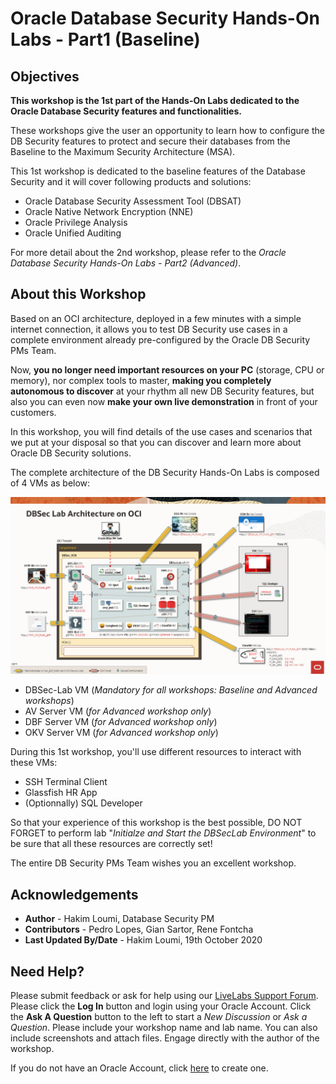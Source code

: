 # Oracle Database Security Hands-On Labs - Part1 (Baseline)

## Objectives
**This workshop is the 1st part of the Hands-On Labs dedicated to the Oracle Database Security features and functionalities.**

These workshops give the user an opportunity to learn how to configure the DB Security features to protect and secure their databases from the Baseline to the Maximum Security Architecture (MSA).

This 1st workshop is dedicated to the baseline features of the Database Security and it will cover following products and solutions:
- Oracle Database Security Assessment Tool (DBSAT)
- Oracle Native Network Encryption (NNE)
- Oracle Privilege Analysis
- Oracle Unified Auditing

For more detail about the 2nd workshop, please refer to the *Oracle Database Security Hands-On Labs - Part2 (Advanced)*.

## About this Workshop

Based on an OCI architecture, deployed in a few minutes with a simple internet connection, it allows you to test DB Security use cases in a complete environment already pre-configured by the Oracle DB Security PMs Team.

Now, **you no longer need important resources on your PC** (storage, CPU or memory), nor complex tools to master, **making you completely autonomous to discover** at your rhythm all new DB Security features, but also you can even now **make your own live demonstration** in front of your customers.

In this workshop, you will find details of the use cases and scenarios that we put at your disposal so that you can discover and learn more about Oracle DB Security solutions.

The complete architecture of the DB Security Hands-On Labs is composed of 4 VMs as below:

![](./images/dbseclab-v3-archi.png)

- DBSec-Lab VM (*Mandatory for all workshops: Baseline and Advanced workshops*)
- AV Server VM (*for Advanced workshop only*)
- DBF Server VM (*for Advanced workshop only*)
- OKV Server VM (*for Advanced workshop only*)

During this 1st workshop, you'll use different resources to interact with these VMs:
- SSH Terminal Client
- Glassfish HR App
- (Optionnally) SQL Developer

So that your experience of this workshop is the best possible, DO NOT FORGET to perform lab "*Initialze and Start the DBSecLab Environment*" to be sure that all these resources are correctly set!

The entire DB Security PMs Team wishes you an excellent workshop.

## Acknowledgements
- **Author** - Hakim Loumi, Database Security PM
- **Contributors** - Pedro Lopes, Gian Sartor, Rene Fontcha
- **Last Updated By/Date** - Hakim Loumi, 19th October 2020

## Need Help?
Please submit feedback or ask for help using our [LiveLabs Support Forum](https://community.oracle.com/tech/developers/categories/livelabsdiscussions). Please click the **Log In** button and login using your Oracle Account. Click the **Ask A Question** button to the left to start a *New Discussion* or *Ask a Question*.  Please include your workshop name and lab name.  You can also include screenshots and attach files.  Engage directly with the author of the workshop.

If you do not have an Oracle Account, click [here](https://profile.oracle.com/myprofile/account/create-account.jspx) to create one.